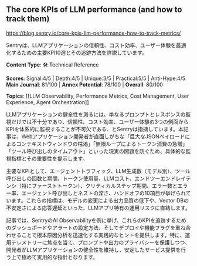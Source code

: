 ## The core KPIs of LLM performance (and how to track them)

https://blog.sentry.io/core-kpis-llm-performance-how-to-track-metrics/

Sentryは、LLMアプリケーションの信頼性、コスト効率、ユーザー体験を最適化するための主要KPI10選とその追跡方法を詳説しています。

**Content Type**: 🛠️ Technical Reference

**Scores**: Signal:4/5 | Depth:4/5 | Unique:3/5 | Practical:5/5 | Anti-Hype:4/5
**Main Journal**: 81/100 | **Annex Potential**: 78/100 | **Overall**: 80/100

**Topics**: [[LLM Observability, Performance Metrics, Cost Management, User Experience, Agent Orchestration]]

LLMアプリケーションの健全性を測るには、単なるプロンプトとレスポンスの監視だけでは不十分であり、信頼性、コスト効率、ユーザー体験の3つの側面からKPIを体系的に監視することが不可欠である、とSentryは指摘しています。本記事は、Webアプリケーション開発者が直面しがちな「巨大なJSONペイロードによるコンテキストウィンドウの枯渇」「無限ループによるトークン消費の急増」「ツール呼び出しのタイムアウト」といった現実の問題を防ぐため、具体的な監視指標とその重要性を提示します。

主要なKPIとして、エージェントトラフィック、LLM生成数（モデル別）、ツール呼び出しの回数と期間、トークン使用量、LLMコスト、エンドツーエンドレイテンシ（特にファーストトークン）、クリティカルステップ期間、エラー数とエラー率、エージェント呼び出しとネストの深さ、ハンドオフの10項目が挙げられています。これらの指標は、モデルの変更による出力品質の低下や、Vector DBの不安定さによる応答遅延といった、LLMアプリ特有の運用リスクに直結します。

記事では、SentryのAI Observabilityを例に挙げ、これらのKPIを追跡するためのダッシュボードやアラートの設定方法、そしてデプロイや機能フラグを重ね合わせることで根本原因分析を迅速化する実践的なヒントを提供します。特に、運用テレメトリーに焦点を当て、プロンプトや出力のプライバシーを保護しつつ、開発者がLLMアプリケーションの健全性を維持し、安定したサービス提供を行う上で極めて実用的な指針となります。